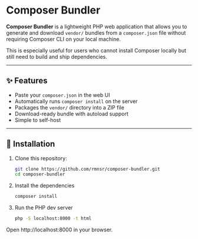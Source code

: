 # Composer Bundler

**Composer Bundler** is a lightweight PHP web application that allows you to generate and download `vendor/` bundles from a `composer.json` file without requiring Composer CLI on your local machine.  

This is especially useful for users who cannot install Composer locally but still need to build and ship dependencies.

---

## ✨ Features
- Paste your `composer.json` in the web UI
- Automatically runs `composer install` on the server
- Packages the `vendor/` directory into a ZIP file
- Download-ready bundle with autoload support
- Simple to self-host

---

## 🚀 Installation

1. Clone this repository:

   ```bash
   git clone https://github.com/rmnsr/composer-bundler.git
   cd composer-bundler

2. Install the dependencies
   
   ```bash
   composer install

3. Run the PHP dev server
   ```bash
   php -S localhost:8000 -t html

Open http://localhost:8000
 in your browser.
